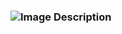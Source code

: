 <!-- Container for the intro and images -->
<h3 align="left">
  <img src="https://github.com/user-attachments/assets/d4faa050-39d0-43e9-92d3-e685b9614eb5" alt="Image Description">
</h3>
